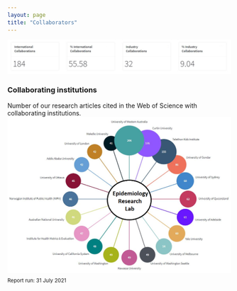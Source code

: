 ```yaml
---
layout: page
title: "Collaborators"
---
```


<img src="/assets/collaboration stats.JPG" width="680" alt="Collaboration statistics">  

### Collaborating institutions
Number of our research articles cited in the Web of Science with collaborating institutions.  
<img src="/assets/Collaborators.png" width="600" alt="Collaborating institutions">  
<sub>Report run: 31 July 2021</sub>


